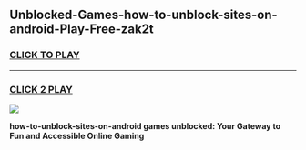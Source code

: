
## Unblocked-Games-how-to-unblock-sites-on-android-Play-Free-zak2t
<h3>
<a href="https://premium76.site?title=how-to-unblock-sites-on-android&ref=21A">CLICK TO PLAY</a></h3>
<hr>

<h3>
<a href="https://premium76.site?title=how-to-unblock-sites-on-android&ref=21A">CLICK 2 PLAY</a>
  
</h3>

<a href="https://premium76.site?title=how-to-unblock-sites-on-android&ref=21A"><img src="https://clearcache.store/games.png"></a>


**how-to-unblock-sites-on-android games unblocked: Your Gateway to Fun and Accessible Online Gaming**
